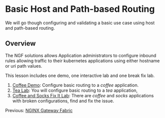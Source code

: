 # Basic Host and Path-based Routing

We will go though configuring and validating a basic use case using host and path-based routing.


## Overview

The NGF solutions allows Application administrators to configure inbound rules allowing traffic to
their kubernetes applications using either hostname or uri path values.

This lesson includes one demo, one interactive lab and one break fix lab.


1. [Coffee Demo](demo/README.md): Configure basic routing to a *coffee* application.
2. [Tea Lab](lab/README.md): You will configure basic routing to a *tea* application,
3. [Coffee and Socks Fix It Lab](fixit/README.md): There are *coffee* and *socks* applications with
   broken configurations, find and fix the issue.

Previous: [NGINX Gateway Fabric](../README.md)

